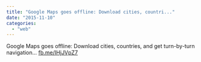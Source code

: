 ```yaml
---
title: "Google Maps goes offline: Download cities, countri..."
date: "2015-11-10"
categories: 
  - "web"
---
```


Google Maps goes offline: Download cities, countries, and get turn-by-turn navigation... [fb.me/IHjJVpZ7](http://fb.me/IHjJVpZ7)

